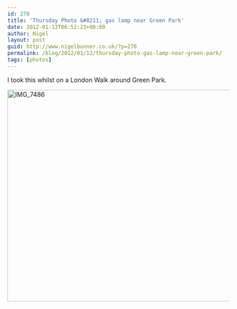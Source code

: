 ```yaml
---
id: 270
title: 'Thursday Photo &#8211; gas lamp near Green Park'
date: 2012-01-12T06:52:23+00:00
author: Nigel
layout: post
guid: http://www.nigelbunner.co.uk/?p=270
permalink: /blog/2012/01/12/thursday-photo-gas-lamp-near-green-park/
tags: [photos]
---
```

I took this whilst on a London Walk around Green Park. 

[<img src="http://farm8.staticflickr.com/7001/6680926391_704417dfb6_z.jpg" width="640" height="480" alt="IMG_7486" />](http://www.flickr.com/photos/icklephotos/6680926391/ "IMG_7486 by icle fotos, on Flickr")
